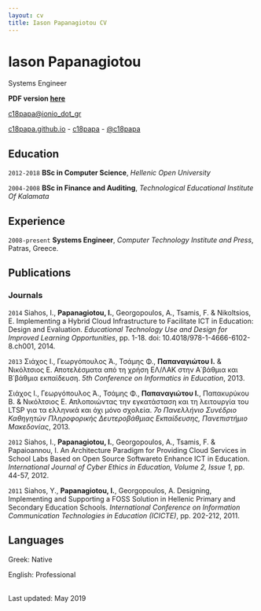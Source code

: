 ```yaml
---
layout: cv
title: Iason Papanagiotou CV
---
```

# Iason Papanagiotou
Systems Engineer

**PDF version [here](./cv.pdf)**

<a href="c18papa@ionio_dot_gr">c18papa@ionio_dot_gr</a> 

<div id="webaddress">
  <a href="https://c18papa.github.io/markdown-cv-c18papa/"><i class="fas fa-home"></i> c18papa.github.io</a> - 
  <a href="https://github.com/c18papa"><i class="fab fa-github"></i> c18papa</a> - 
  <a href="https://twitter.com/c18papa"><i class="fab fa-twitter"></i> @c18papa</a>
</div>

## Education

`2012-2018`
**BSc in Computer Science**, *Hellenic Open University*

`2004-2008`
**BSc in Finance and Auditing**, *Technological Educational Institute Of Kalamata*

## Experience

`2008-present`
**Systems Engineer**, 
*Computer Technology Institute and Press*, Patras, Greece.

## Publications

### Journals

`2014`
Siahos, I., **Papanagiotou, I.**, Georgopoulos, A., Tsamis, F. & Nikoltsios, E. Implementing a Hybrid Cloud Infrastructure to Facilitate ICT in Education: Design and Evaluation. *Educational Technology Use and Design for Improved Learning Opportunities*, pp. 1-18. doi: 10.4018/978-1-4666-6102-8.ch001, 2014.

`2013`
Σιάχος Ι., Γεωργόπουλος Ά., Τσάμης Φ., **Παπαναγιώτου Ι.** & Νικόλτσιος Ε. Αποτελέσματα από τη χρήση ΕΛ/ΛΑΚ στην Α΄βάθμια και Β΄βάθμια εκπαίδευση. *5th Conference on Informatics in Education*, 2013.

Σιάχος Ι., Γεωργόπουλος Ά., Τσάμης Φ., **Παπαναγιώτου Ι.**, Παπακυρύκου Β. & Νικόλτσιος Ε. Απλοποιώντας την εγκατάσταση και τη λειτουργία του LTSP για τα ελληνικά και όχι μόνο σχολεία. *7ο Πανελλήνιο Συνέδριο Καθηγητών Πληροφορικής Δευτεροβάθμιας Εκπαίδευσης, Πανεπιστήμιο Μακεδονίας*, 2013.

`2012`
Siahos, I., **Papanagiotou, I.**, Georgopoulos, A., Tsamis, F. & Papaioannou, I. An Architecture Paradigm for Providing Cloud Services in School Labs Based on Open Source Softwareto Enhance ICT in Education. *International Journal of Cyber Ethics in Education, Volume 2, Issue 1*, pp. 44-57, 2012.

`2011`
Siahos, Y., **Papanagiotou, I.**, Georgopoulos, A. Designing, Implementing and Supporting a FOSS Solution in Hellenic Primary and Secondary Education Schools. *International Conference on Information Communication Technologies in Education (ICICTE)*, pp. 202-212, 2011.

## Languages

Greek: Native

English: Professional

<br/>Last updated: May 2019<br/><br/>

